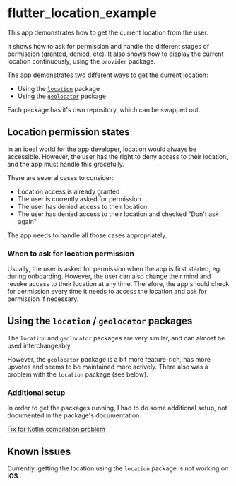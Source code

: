 # flutter_location_example

This app demonstrates how to get the current location from the user.

It shows how to ask for permission and handle the different stages of permission (granted, denied, etc).
It also shows how to display the current location continuously, using the `provider` package.

The app demonstrates two different ways to get the current location:

- Using the [`location`](https://pub.dev/packages/location) package
- Using the [`geolocator`](https://pub.dev/packages/geolocator) package

Each package has it's own repository, which can be swapped out.

## Location permission states

In an ideal world for the app developer, location would always be accessible.
However, the user has the right to deny access to their location, and the app must handle this gracefully.

There are several cases to consider:

- Location access is already granted
- The user is currently asked for permission
- The user has denied access to their location
- The user has denied access to their location and checked "Don't ask again"

The app needs to handle all those cases appropriately.

### When to ask for location permission

Usually, the user is asked for permission when the app is first started, eg. during onboarding.
However, the user can also change their mind and revoke access to their location at any time.
Therefore, the app should check for permission every time it needs to access the location and ask for permission if necessary.

## Using the `location` / `geolocator` packages

The `location` and `geolocator` packages are very similar, and can almost be used interchangeably.


However, the `geolocator` package is a bit more feature-rich, has more upvotes and seems to be maintained more actively.
There also was a problem with the `location` package (see below).

### Additional setup

In order to get the packages running, I had to do some additional setup, not documented in the package's documentation.
 
[Fix for Kotlin compilation problem](https://github.com/Baseflow/flutter-geolocator/issues/1441#issuecomment-1968127135)

## Known issues

Currently, getting the location using the `location` package is not working on **iOS**.